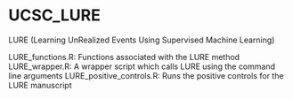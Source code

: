 # UCSC_LURE
LURE (Learning UnRealized Events Using Supervised Machine Learning)

LURE_functions.R: Functions associated with the LURE method
LURE_wrapper.R: A wrapper script which calls LURE using the command line arguments
LURE_positive_controls.R: Runs the positive controls for the LURE manuscript
